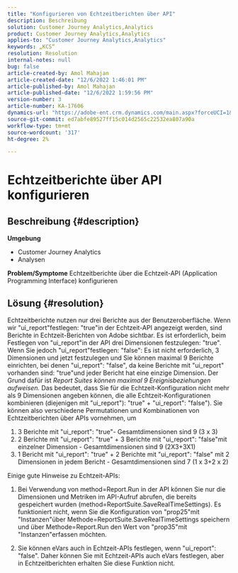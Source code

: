 ```yaml
---
title: "Konfigurieren von Echtzeitberichten über API"
description: Beschreibung
solution: Customer Journey Analytics,Analytics
product: Customer Journey Analytics,Analytics
applies-to: "Customer Journey Analytics,Analytics"
keywords: „KCS“
resolution: Resolution
internal-notes: null
bug: false
article-created-by: Amol Mahajan
article-created-date: "12/6/2022 1:46:01 PM"
article-published-by: Amol Mahajan
article-published-date: "12/6/2022 1:59:56 PM"
version-number: 3
article-number: KA-17606
dynamics-url: "https://adobe-ent.crm.dynamics.com/main.aspx?forceUCI=1&pagetype=entityrecord&etn=knowledgearticle&id=0b6cb14f-6c75-ed11-81aa-6045bd006e5a"
source-git-commit: ed7abfe89527ff15c014d2565c22532ea807a90a
workflow-type: tm+mt
source-wordcount: '317'
ht-degree: 2%

---
```


# Echtzeitberichte über API konfigurieren

## Beschreibung {#description}

<b>Umgebung</b>
- Customer Journey Analytics
- Analysen



<b>Problem/Symptome</b>
Echtzeitberichte über die Echtzeit-API (Application Programming Interface) konfigurieren


## Lösung {#resolution}


Echtzeitberichte nutzen nur drei Berichte aus der Benutzeroberfläche.
Wenn wir &quot;ui_report&quot;festlegen: &quot;true&quot;in der Echtzeit-API angezeigt werden, sind Berichte in Echtzeit-Berichten von Adobe sichtbar. Es ist erforderlich, beim Festlegen von &quot;ui_report&quot;in der API drei Dimensionen festzulegen: &quot;true&quot;.
Wenn Sie jedoch &quot;ui_report&quot;festlegen: &quot;false&quot;: Es ist nicht erforderlich, 3 Dimensionen und jetzt festzulegen und Sie können maximal 9 Berichte einrichten, bei denen &quot;ui_report&quot;: &quot;false&quot;, da keine Berichte mit &quot;ui_report&quot; vorhanden sind: &quot;true&quot;und jeder Bericht hat eine einzige Dimension.
Der Grund dafür ist *Report Suites können maximal 9 Ereignisbeziehungen aufweisen.* Das bedeutet, dass Sie für die Echtzeit-Konfiguration nicht mehr als 9 Dimensionen angeben können, die alle Echtzeit-Konfigurationen kombinieren (diejenigen mit &quot;ui_report&quot;): &quot;true&quot; + &quot;ui_report&quot;: &quot;false&quot;).
Sie können also verschiedene Permutationen und Kombinationen von Echtzeitberichten über APIs vornehmen, um

1. 3 Berichte mit &quot;ui_report&quot;: &quot;true&quot;- Gesamtdimensionen sind 9 (3 x 3)
2. 2 Berichte mit &quot;ui_report&quot;: &quot;true&quot; + 3 Berichte mit &quot;ui_report&quot;: &quot;false&quot;mit einzelner Dimension - Gesamtdimensionen sind 9 (2X3+3X1)
3. 1 Bericht mit &quot;ui_report&quot;: &quot;true&quot; + 2 Berichte mit &quot;ui_report&quot;: &quot;false&quot; mit 2 Dimensionen in jedem Bericht - Gesamtdimensionen sind 7 (1 x 3+2 x 2)


Einige gute Hinweise zu Echtzeit-APIs:

1. Bei Verwendung von method=Report.Run in der API können Sie nur die Dimensionen und Metriken im API-Aufruf abrufen, die bereits gespeichert wurden (method=ReportSuite.SaveRealTimeSettings). Es funktioniert nicht, wenn Sie die Konfiguration von &quot;prop25&quot;mit &quot;Instanzen&quot;über Methode=ReportSuite.SaveRealTimeSettings speichern und über Methode=Report.Run den Wert von &quot;prop35&quot;mit &quot;Instanzen&quot;erfassen möchten.


2. Sie können eVars auch in Echtzeit-APIs festlegen, wenn &quot;ui_report&quot;: &quot;false&quot;. Daher können Sie mit Echtzeit-APIs auch eVars festlegen, aber in Echtzeitberichten erhalten Sie diese Funktion nicht.

